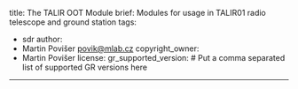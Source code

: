 title: The TALIR OOT Module
brief: Modules for usage in TALIR01 radio telescope and ground station
tags: 
  - sdr
author:
  - Martin Povišer <povik@mlab.cz>
copyright_owner:
  - Martin Povišer
license:
gr_supported_version: # Put a comma separated list of supported GR versions here
---
